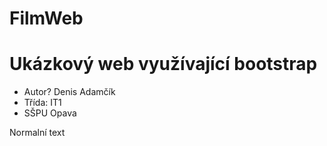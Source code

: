 # FilmWeb
# Ukázkový web  využívající bootstrap
* Autor? Denis Adamčík
* Třída: IT1
* SŠPU Opava

Normalní text